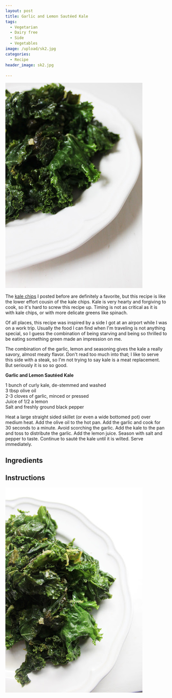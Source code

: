 ```yaml
---
layout: post
title: Garlic and Lemon Sautéed Kale
tags:
  - Vegetarian
  - Dairy free
  - Side
  - Vegetables
image: /upload/sk2.jpg
categories:
  - Recipe
header_image: sk2.jpg

---
```


![Image of Garlic and Lemon Sautéed Kale.](/upload/sk2.jpg)

The [kale chips](http://www.hannahkilcoyne.com/2016/03/kale-chips.html) I posted before are definitely a favorite, but this recipe is like the lower effort cousin of the kale chips. Kale is very hearty and forgiving to cook, so it's hard to screw this recipe up. Timing is not as critical as it is with kale chips, or with more delicate greens like spinach.  
  
Of all places, this recipe was inspired by a side I got at an airport while I was on a work trip. Usually the food I can find when I'm traveling is not anything special, so I guess the combination of being starving and being so thrilled to be eating something green made an impression on me.  
  
The combination of the garlic, lemon and seasoning gives the kale a really savory, almost meaty flavor. Don't read too much into that; I like to serve this side with a steak, so I'm not trying to say kale is a meat replacement. But seriously it is so so good.  
  

  
  
**Garlic and Lemon Sautéed Kale**  
  
1 bunch of curly kale, de-stemmed and washed  
3 tbsp olive oil  
2-3 cloves of garlic, minced or pressed  
Juice of 1/2 a lemon  
Salt and freshly ground black pepper  
  
Heat a large straight sided skillet (or even a wide bottomed pot) over medium heat. Add the olive oil to the hot pan. Add the garlic and cook for 30 seconds to a minute. Avoid scorching the garlic. Add the kale to the pan and toss to distribute the garlic. Add the lemon juice. Season with salt and pepper to taste. Continue to sauté the kale until it is wilted. Serve immediately.

## Ingredients



## Instructions







![Image of Garlic and Lemon Sautéed Kale.](/upload/sk.jpg)